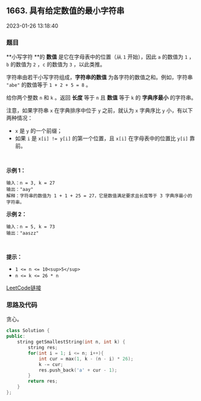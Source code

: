## 1663. 具有给定数值的最小字符串

2023-01-26 13:18:40

### 题目

**小写字符 **的 **数值** 是它在字母表中的位置（从 ``1`` 开始），因此 ``a`` 的数值为 ``1`` ，``b`` 的数值为 ``2`` ，``c`` 的数值为 ``3`` ，以此类推。

字符串由若干小写字符组成，**字符串的数值** 为各字符的数值之和。例如，字符串 ``"abe"`` 的数值等于 ``1 + 2 + 5 = 8`` 。

给你两个整数 ``n`` 和 ``k`` 。返回 **长度** 等于 ``n`` 且 **数值** 等于 ``k`` 的 **字典序最小** 的字符串。

注意，如果字符串 ``x`` 在字典排序中位于 ``y`` 之前，就认为 ``x`` 字典序比 ``y`` 小，有以下两种情况：


- ``x`` 是 ``y`` 的一个前缀；
- 如果 ``i`` 是 ``x[i] != y[i]`` 的第一个位置，且 ``x[i]`` 在字母表中的位置比 ``y[i]`` 靠前。


 

**示例 1：**

```
输入：n = 3, k = 27
输出："aay"
解释：字符串的数值为 1 + 1 + 25 = 27，它是数值满足要求且长度等于 3 字典序最小的字符串。
```

**示例 2：**

```
输入：n = 5, k = 73
输出："aaszz"
```

 

**提示：**


- ``1 <= n <= 10<sup>5</sup>``
- ``n <= k <= 26 * n``



[LeetCode链接](https://leetcode-cn.com/problems/smallest-string-with-a-given-numeric-value/)

### 思路及代码

贪心。

```cpp
class Solution {
public:
    string getSmallestString(int n, int k) {
        string res;
        for(int i = 1; i <= n; i++){
            int cur = max(1, k - (n - i) * 26);
            k -= cur;
            res.push_back('a' + cur - 1);
        }
        return res;
    }
};
```
